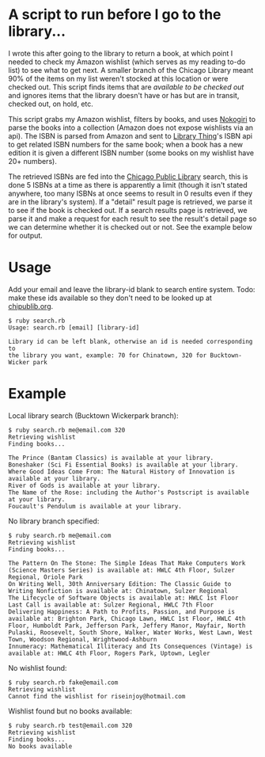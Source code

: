 # A script to run before I go to the library...

I wrote this after going to the library to return a book, at which point I needed to check my Amazon wishlist (which serves as my reading to-do list) to see what to get next. A smaller branch of the Chicago Library meant 90% of the items on my list weren't stocked at this location or were checked out. This script finds items that are *available to be checked out* and ignores items that the library doesn't have or has but are in transit, checked out, on hold, etc.

This script grabs my Amazon wishlist, filters by books, and uses [Nokogiri](http://www.nokogiri.org) to parse the books into a collection (Amazon does not expose wishlists via an api). The ISBN is parsed from Amazon and sent to [Library Thing](http://www.librarything.com)'s ISBN api to get related ISBN numbers for the same book; when a book has a new edition it is given a different ISBN number (some books on my wishlist have 20+ numbers).

The retrieved ISBNs are fed into the [Chicago Public Library](http://www.chipublib.org) search, this is done 5 ISBNs at a time as there is apparently a limit (though it isn't stated anywhere, too many ISBNs at once seems to result in 0 results even if they are in the library's system). If a "detail" result page is retrieved, we parse it to see if the book is checked out. If a search results page is retrieved, we parse it and make a request for each result to see the result's detail page so we can determine whether it is checked out or not. See the example below for output.

# Usage

Add your email and leave the library-id blank to search entire system. Todo: make these ids available so they don't need to be looked up at [chipublib.org](http://www.chipublib.org).

    $ ruby search.rb
    Usage: search.rb [email] [library-id]

    Library id can be left blank, otherwise an id is needed corresponding to
    the library you want, example: 70 for Chinatown, 320 for Bucktown-Wicker park

# Example

Local library search (Bucktown Wickerpark branch):

    $ ruby search.rb me@email.com 320
    Retrieving wishlist
    Finding books...

    The Prince (Bantam Classics) is available at your library.
    Boneshaker (Sci Fi Essential Books) is available at your library.
    Where Good Ideas Come From: The Natural History of Innovation is available at your library.
    River of Gods is available at your library.
    The Name of the Rose: including the Author's Postscript is available at your library.
    Foucault's Pendulum is available at your library.

No library branch specified:

    $ ruby search.rb me@email.com
    Retrieving wishlist
    Finding books...

    The Pattern On The Stone: The Simple Ideas That Make Computers Work (Science Masters Series) is available at: HWLC 4th Floor, Sulzer Regional, Oriole Park
    On Writing Well, 30th Anniversary Edition: The Classic Guide to Writing Nonfiction is available at: Chinatown, Sulzer Regional
    The Lifecycle of Software Objects is available at: HWLC 1st Floor
    Last Call is available at: Sulzer Regional, HWLC 7th Floor
    Delivering Happiness: A Path to Profits, Passion, and Purpose is available at: Brighton Park, Chicago Lawn, HWLC 1st Floor, HWLC 4th Floor, Humboldt Park, Jefferson Park, Jeffery Manor, Mayfair, North Pulaski, Roosevelt, South Shore, Walker, Water Works, West Lawn, West Town, Woodson Regional, Wrightwood-Ashburn
    Innumeracy: Mathematical Illiteracy and Its Consequences (Vintage) is available at: HWLC 4th Floor, Rogers Park, Uptown, Legler

No wishlist found:

    $ ruby search.rb fake@email.com
    Retrieving wishlist
    Cannot find the wishlist for riseinjoy@hotmail.com

Wishlist found but no books available:

    $ ruby search.rb test@email.com 320
    Retrieving wishlist
    Finding books...
    No books available
